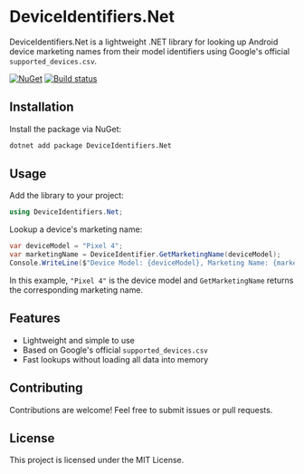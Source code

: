 # DeviceIdentifiers.Net

DeviceIdentifiers.Net is a lightweight .NET library for looking up Android device marketing names from their model identifiers using Google's official `supported_devices.csv`.


[![NuGet](https://img.shields.io/nuget/v/DeviceIdentifiers.Net.svg?style=flat-square)](https://www.nuget.org/packages/DeviceIdentifiers.Net/)
[![Build status](https://ci.appveyor.com/api/projects/status/80sxi14863411286/branch/main?svg=true)](https://ci.appveyor.com/project/mveism/deviceidentifiers-net/branch/main)

## Installation

Install the package via NuGet:

```bash
dotnet add package DeviceIdentifiers.Net
```

## Usage

Add the library to your project:

```csharp
using DeviceIdentifiers.Net;
```

Lookup a device's marketing name:

```csharp
var deviceModel = "Pixel 4";
var marketingName = DeviceIdentifier.GetMarketingName(deviceModel);
Console.WriteLine($"Device Model: {deviceModel}, Marketing Name: {marketingName}");
```

In this example, `"Pixel 4"` is the device model and `GetMarketingName` returns the corresponding marketing name.

## Features

- Lightweight and simple to use
- Based on Google's official `supported_devices.csv`
- Fast lookups without loading all data into memory

## Contributing

Contributions are welcome! Feel free to submit issues or pull requests.

## License

This project is licensed under the MIT License.
